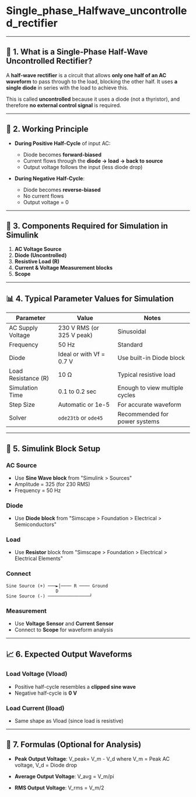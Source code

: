 # Single_phase_Halfwave_uncontrolled_rectifier
***************************************************************************

## 🔧 1. **What is a Single-Phase Half-Wave Uncontrolled Rectifier?**

A **half-wave rectifier** is a circuit that allows **only one half of an AC waveform** to pass through to the load, blocking the other half. It uses **a single diode** in series with the load to achieve this.

This is called **uncontrolled** because it uses a diode (not a thyristor), and therefore **no external control signal** is required.

---

## 🔄 2. **Working Principle**

* **During Positive Half-Cycle** of input AC:

  * Diode becomes **forward-biased**
  * Current flows through the **diode → load → back to source**
  * Output voltage follows the input (less diode drop)

* **During Negative Half-Cycle**:

  * Diode becomes **reverse-biased**
  * No current flows
  * Output voltage = 0

---

## 🧰 3. **Components Required for Simulation in Simulink**

1. **AC Voltage Source**
2. **Diode (Uncontrolled)**
3. **Resistive Load (R)**
4. **Current & Voltage Measurement blocks**
5. **Scope**

---

## 📊 4. **Typical Parameter Values for Simulation**

| Parameter           | Value                     | Notes                          |
| ------------------- | ------------------------- | ------------------------------ |
| AC Supply Voltage   | 230 V RMS (or 325 V peak) | Sinusoidal                     |
| Frequency           | 50 Hz                     | Standard                       |
| Diode               | Ideal or with Vf = 0.7 V  | Use built-in Diode block       |
| Load Resistance (R) | 10 Ω                      | Typical resistive load         |
| Simulation Time     | 0.1 to 0.2 sec            | Enough to view multiple cycles |
| Step Size           | Automatic or 1e-5         | For accurate waveform          |
| Solver              | `ode23tb` or `ode45`      | Recommended for power systems  |

---

## 🔌 5. **Simulink Block Setup**

### AC Source

* Use **Sine Wave block** from "Simulink > Sources"
* Amplitude = 325 (for 230 RMS)
* Frequency = 50 Hz

### Diode

* Use **Diode block** from "Simscape > Foundation > Electrical > Semiconductors"

### Load

* Use **Resistor** block from "Simscape > Foundation > Electrical > Electrical Elements"

### Connect

```
Sine Source (+) ───►│──── R ──── Ground
                   D
Sine Source (-) ────────────────┘
```

### Measurement

* Use **Voltage Sensor** and **Current Sensor**
* Connect to **Scope** for waveform analysis

---

## 📈 6. **Expected Output Waveforms**

### Load Voltage (Vload)

* Positive half-cycle resembles a **clipped sine wave**
* Negative half-cycle is **0 V**

### Load Current (Iload)

* Same shape as Vload (since load is resistive)

---

## 📐 7. **Formulas (Optional for Analysis)**

* **Peak Output Voltage**:
  V_peak= V_m - V_d
  where V_m = Peak AC voltage, V_d = Diode drop

* **Average Output Voltage**:
  V_avg = V_m/pi

* **RMS Output Voltage**:
  V_rms = V_m/2




